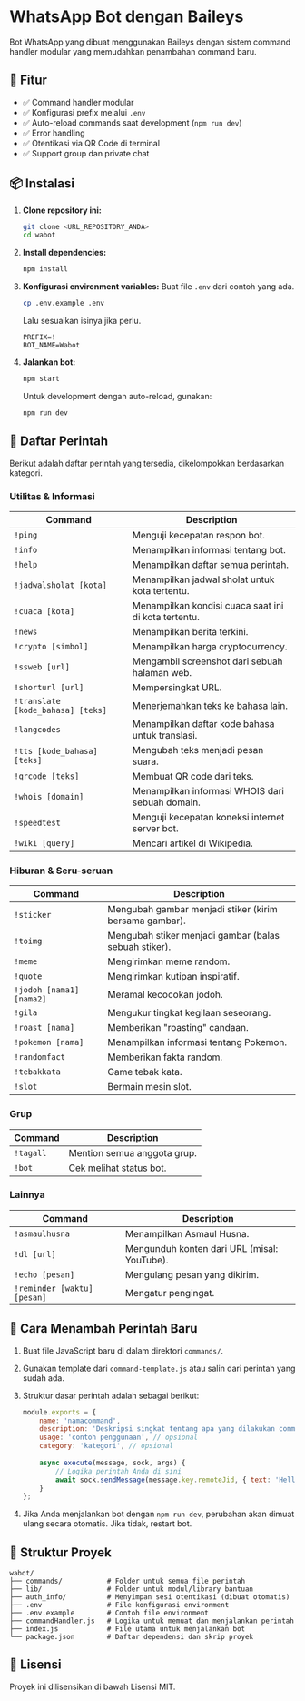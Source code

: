 # WhatsApp Bot dengan Baileys

Bot WhatsApp yang dibuat menggunakan Baileys dengan sistem command handler modular yang memudahkan penambahan command baru.

## 🚀 Fitur

- ✅ Command handler modular
- ✅ Konfigurasi prefix melalui `.env`
- ✅ Auto-reload commands saat development (`npm run dev`)
- ✅ Error handling
- ✅ Otentikasi via QR Code di terminal
- ✅ Support group dan private chat

## 📦 Instalasi

1.  **Clone repository ini:**
    ```bash
    git clone <URL_REPOSITORY_ANDA>
    cd wabot
    ```

2.  **Install dependencies:**
    ```bash
    npm install
    ```

3.  **Konfigurasi environment variables:**
    Buat file `.env` dari contoh yang ada.
    ```bash
    cp .env.example .env
    ```
    Lalu sesuaikan isinya jika perlu.
    ```env
    PREFIX=!
    BOT_NAME=Wabot
    ```

4.  **Jalankan bot:**
    ```bash
    npm start
    ```
    Untuk development dengan auto-reload, gunakan:
    ```bash
    npm run dev
    ```

## 📝 Daftar Perintah

Berikut adalah daftar perintah yang tersedia, dikelompokkan berdasarkan kategori.

### Utilitas & Informasi
| Command | Description |
|---|---|
| `!ping` | Menguji kecepatan respon bot. |
| `!info` | Menampilkan informasi tentang bot. |
| `!help` | Menampilkan daftar semua perintah. |
| `!jadwalsholat [kota]` | Menampilkan jadwal sholat untuk kota tertentu. |
| `!cuaca [kota]` | Menampilkan kondisi cuaca saat ini di kota tertentu. |
| `!news` | Menampilkan berita terkini. |
| `!crypto [simbol]` | Menampilkan harga cryptocurrency. |
| `!ssweb [url]` | Mengambil screenshot dari sebuah halaman web. |
| `!shorturl [url]` | Mempersingkat URL. |
| `!translate [kode_bahasa] [teks]` | Menerjemahkan teks ke bahasa lain. |
| `!langcodes` | Menampilkan daftar kode bahasa untuk translasi. |
| `!tts [kode_bahasa] [teks]` | Mengubah teks menjadi pesan suara. |
| `!qrcode [teks]` | Membuat QR code dari teks. |
| `!whois [domain]` | Menampilkan informasi WHOIS dari sebuah domain. |
| `!speedtest` | Menguji kecepatan koneksi internet server bot. |
| `!wiki [query]` | Mencari artikel di Wikipedia. |

### Hiburan & Seru-seruan
| Command | Description |
|---|---|
| `!sticker` | Mengubah gambar menjadi stiker (kirim bersama gambar). |
| `!toimg` | Mengubah stiker menjadi gambar (balas sebuah stiker). |
| `!meme` | Mengirimkan meme random. |
| `!quote` | Mengirimkan kutipan inspiratif. |
| `!jodoh [nama1] [nama2]` | Meramal kecocokan jodoh. |
| `!gila` | Mengukur tingkat kegilaan seseorang. |
| `!roast [nama]` | Memberikan "roasting" candaan. |
| `!pokemon [nama]` | Menampilkan informasi tentang Pokemon. |
| `!randomfact` | Memberikan fakta random. |
| `!tebakkata` | Game tebak kata. |
| `!slot` | Bermain mesin slot. |

### Grup
| Command | Description |
|---|---|
| `!tagall` | Mention semua anggota grup. |
| `!bot` | Cek melihat status bot. |

### Lainnya
| Command | Description |
|---|---|
| `!asmaulhusna` | Menampilkan Asmaul Husna. |
| `!dl [url]` | Mengunduh konten dari URL (misal: YouTube). |
| `!echo [pesan]` | Mengulang pesan yang dikirim. |
| `!reminder [waktu] [pesan]` | Mengatur pengingat. |

## 🔨 Cara Menambah Perintah Baru

1.  Buat file JavaScript baru di dalam direktori `commands/`.
2.  Gunakan template dari `command-template.js` atau salin dari perintah yang sudah ada.
3.  Struktur dasar perintah adalah sebagai berikut:

    ```javascript
    module.exports = {
        name: 'namacommand',
        description: 'Deskripsi singkat tentang apa yang dilakukan command ini.',
        usage: 'contoh penggunaan', // opsional
        category: 'kategori', // opsional
        
        async execute(message, sock, args) {
            // Logika perintah Anda di sini
            await sock.sendMessage(message.key.remoteJid, { text: 'Hello, World!' });
        }
    };
    ```
4.  Jika Anda menjalankan bot dengan `npm run dev`, perubahan akan dimuat ulang secara otomatis. Jika tidak, restart bot.

## 📁 Struktur Proyek

```
wabot/
├── commands/           # Folder untuk semua file perintah
├── lib/                # Folder untuk modul/library bantuan
├── auth_info/          # Menyimpan sesi otentikasi (dibuat otomatis)
├── .env                # File konfigurasi environment
├── .env.example        # Contoh file environment
├── commandHandler.js   # Logika untuk memuat dan menjalankan perintah
├── index.js            # File utama untuk menjalankan bot
└── package.json        # Daftar dependensi dan skrip proyek
```

## 📄 Lisensi

Proyek ini dilisensikan di bawah Lisensi MIT.
